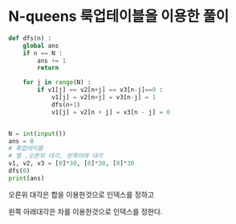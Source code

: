 # N-queens 룩업테이블을 이용한 풀이

```python
def dfs(n) :
    global ans
    if n == N :
        ans += 1
        return

    for j in range(N) :
        if v1[j] == v2[n+j] == v3[n-j]==0 :
            v1[j] = v2[n+j] = v3[n-j] = 1
            dfs(n+1)
            v1[j] = v2[n + j] = v3[n - j] = 0


N = int(input())
ans = 0
# 룩업테이블
# 열 ,오른위 대각, 왼쪽아래 대각
v1, v2, v3 = [0]*30, [0]*30, [0]*30
dfs(0)
print(ans)
```

오른위 대각은 합을 이용한것으로 인덱스를 정하고

왼쪽 아래대각은 차를 이용한것으로 인덱스를 정한다.